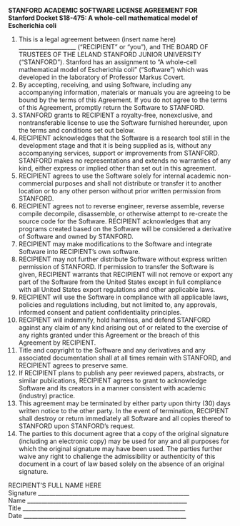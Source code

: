 **STANFORD ACADEMIC SOFTWARE LICENSE AGREEMENT FOR**  
**Stanford Docket S18-475: A whole-cell mathematical model of Escherichia coli**

1. This is a legal agreement between (insert name here) ____________________ (“RECIPIENT” or “you”), and THE BOARD OF TRUSTEES OF THE LELAND STANFORD JUNIOR UNIVERSITY (“STANFORD”).  Stanford has an assignment to “A whole-cell mathematical model of Escherichia coli” (“Software”) which was developed in the laboratory of Professor Markus Covert.
1. By accepting, receiving, and using Software, including any accompanying information, materials or manuals you are agreeing to be bound by the terms of this Agreement.  If you do not agree to the terms of this Agreement, promptly return the Software to STANFORD.
1. STANFORD grants to RECIPIENT a royalty-free, nonexclusive, and nontransferable license to use the Software furnished hereunder, upon the terms and conditions set out below. 
1. RECIPIENT acknowledges that the Software is a research tool still in the development stage and that it is being supplied as is, without any accompanying services, support or improvements from STANFORD.  STANFORD makes no representations and extends no warranties of any kind, either express or implied other than set out in this agreement.
1. RECIPIENT agrees to use the Software solely for internal academic non-commercial purposes and shall not distribute or transfer it to another location or to any other person without prior written permission from STANFORD.
1. RECIPIENT agrees not to reverse engineer, reverse assemble, reverse compile decompile, disassemble, or otherwise attempt to re-create the source code for the Software. RECIPIENT acknowledges that any programs created based on the Software will be considered a derivative of Software and owned by STANFORD. 
1. RECIPIENT may make modifications to the Software and integrate Software into RECIPIENT’s own software. 
1. RECIPIENT may not further distribute Software without express written permission of STANFORD. If permission to transfer the Software is given, RECIPIENT warrants that RECIPIENT will not remove or export any part of the Software from the United States except in full compliance with all United States export regulations and other applicable laws.
1. RECIPIENT will use the Software in compliance with all applicable laws, policies and regulations including, but not limited to, any approvals, informed consent and patient confidentiality principles.
1. RECIPIENT will indemnify, hold harmless, and defend STANFORD against any claim of any kind arising out of or related to the exercise of any rights granted under this Agreement or the breach of this Agreement by RECIPIENT.
1. Title and copyright to the Software and any derivatives and any associated documentation shall at all times remain with STANFORD, and RECIPIENT agrees to preserve same.
1. If RECIPIENT plans to publish any peer reviewed papers, abstracts, or similar publications, RECIPIENT agrees to grant to acknowledge Software and its creators in a manner consistent with academic (industry) practice. 
1. This agreement may be terminated by either party upon thirty (30) days written notice to the other party.  In the event of termination, RECIPIENT shall destroy or return immediately all Software and all copies thereof to STANFORD upon STANFORD’s request.
1. The parties to this document agree that a copy of the original signature (including an electronic copy) may be used for any and all purposes for which the original signature may have been used.  The parties further waive any right to challenge the admissibility or authenticity of this document in a court of law based solely on the absence of an original signature.

RECIPIENT’S FULL NAME HERE  
Signature _____________________________________________________  
Name ________________________________________________________  
Title _________________________________________________________  
Date _________________________________________________________  
